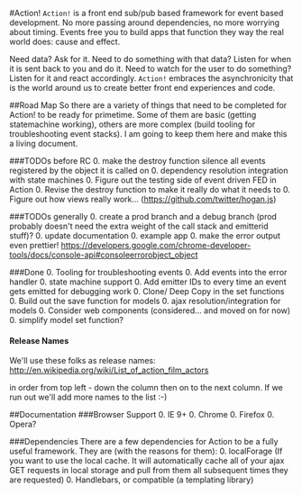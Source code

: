 #Action!
`Action!` is a front end sub/pub based framework for event based development. No more passing around dependencies, no more worrying about timing. Events free you to build apps that function they way the real world does: cause and effect.

Need data? Ask for it. Need to do something with that data? Listen for when it is sent back to you and do it. Need to watch for the user to do something? Listen for it and react accordingly. `Action!` embraces the asynchronicity that is the world around us to create better front end experiences and code.


##Road Map
So there are a variety of things that need to be completed for Action! to be ready for primetime. Some of them are basic (getting statemachine working), others are more complex (build tooling for troubleshooting event stacks). I am going to keep them here and make this a living document.

###TODOs before RC
0. make the destroy function silence all events registered by the object it is called on
0. dependency resolution integration with state machines
0. Figure out the testing side of event driven FED in Action
0. Revise the destroy function to make it really do what it needs to
0. Figure out how views really work... (https://github.com/twitter/hogan.js)

###TODOs generally
0. create a prod branch and a debug branch (prod probably doesn't need the extra weight of the call stack and emitterid stuff)?
0. update documentation
0. example app
0. make the error output even prettier! https://developers.google.com/chrome-developer-tools/docs/console-api#consoleerrorobject_object

###Done
0. Tooling for troubleshooting events
0. Add events into the error handler
0. state machine support
0. Add emitter IDs to every time an event gets emitted for debugging work
0. Clone/ Deep Copy in the set functions
0. Build out the save function for models
0. ajax resolution/integration for models
0. Consider web components (considered... and moved on for now)
0. simplify model set function?

#### Release Names
We'll use these folks as release names: http://en.wikipedia.org/wiki/List_of_action_film_actors

in order from top left - down the column then on to the next column. If we run out we'll add more names to the list :-)

##Documentation
###Browser Support
0. IE 9+
0. Chrome
0. Firefox
0. Opera?

###Dependencies
There are a few dependencies for Action to be a fully useful framework. They are (with the reasons for them):
0. localForage (If you want to use the local cache. It will automatically cache all of your ajax GET requests in local storage and pull from them all subsequent times they are requested)
0. Handlebars, or compatible (a templating library)

